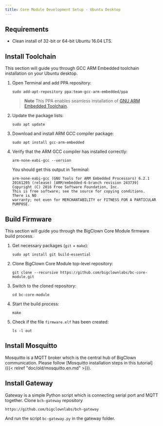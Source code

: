 ```yaml
---
title: Core Module Development Setup - Ubuntu Desktop
---
```


## Requirements

* Clean install of 32-bit or 64-bit Ubuntu 16.04 LTS.

## Install Toolchain

This section will guide you through GCC ARM Embedded toolchain installation on your Ubuntu desktop.

1. Open Terminal and add PPA repository:

   ```
   sudo add-apt-repository ppa:team-gcc-arm-embedded/ppa
   ```

   > **Note** This PPA enables seamless installation of [GNU ARM Embedded Toolchain](https://launchpad.net/gcc-arm-embedded).

2. Update the package lists:

   ```
   sudo apt update
   ```

3. Download and install ARM GCC compiler package:

   ```
   sudo apt install gcc-arm-embedded
   ```

4. Verify that the ARM GCC compiler has installed correctly:

   ```
   arm-none-eabi-gcc --version
   ```

   You should get this output in Terminal:

   ```
   arm-none-eabi-gcc (GNU Tools for ARM Embedded Processors) 6.2.1 20161205 (release) [ARM/embedded-6-branch revision 243739]
   Copyright (C) 2016 Free Software Foundation, Inc.
   This is free software; see the source for copying conditions.  There is NO
   warranty; not even for MERCHANTABILITY or FITNESS FOR A PARTICULAR PURPOSE.
   ```

## Build Firmware

This section will guide you through the BigClown Core Module firmware build process.

1. Get necessary packages (`git` + `make`):

   ```
   sudo apt install git build-essential
   ```

2. Clone BigClown Core Module top-level repository:

   ```
   git clone --recursive https://github.com/bigclownlabs/bc-core-module.git
   ```

3. Switch to the cloned repository:

   ```
   cd bc-core-module
   ```

4. Start the build process:

   ```
   make
   ```

5. Check if the file `firmware.elf` has been created:

   ```
   ls -l out
   ```

## Install Mosquitto

Mosquitto is a MQTT broker which is the central hub of BigClown communication. Please follow [Mosquitto installation steps in this tutorial]({{< relref "doc/old/mosquitto.en.md" >}}).

## Install Gateway

Gateway is a simple Python script which is connecting serial port and MQTT together. Clone `bch-gateway` repository

``https://github.com/bigclownlabs/bch-gateway``

And run the script `bc-gateway.py` in the gateway folder.
